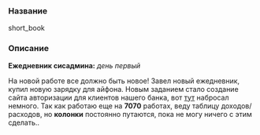 ### Название

short_book

### Описание

**Ежедневник сисадмина:** *день первый*

На новой работе все должно быть новое! Завел новый ежедневник, купил новую зарядку для айфона. Новым заданием стало создание сайта авторизации для клиентов нашего банка, вот [тут](http://ваш_сайт) набросал немного. Так как работаю еще на **7070** работах, веду таблицу доходов/расходов, но **колонки** постоянно путаются, пока не могу ничего с этим сделать..



